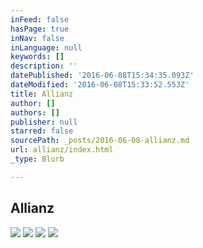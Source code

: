 ```yaml
---
inFeed: false
hasPage: true
inNav: false
inLanguage: null
keywords: []
description: ''
datePublished: '2016-06-08T15:34:35.093Z'
dateModified: '2016-06-08T15:33:52.553Z'
title: Allianz
author: []
authors: []
publisher: null
starred: false
sourcePath: _posts/2016-06-08-allianz.md
url: allianz/index.html
_type: Blurb

---
```

## Allianz
![](https://the-grid-user-content.s3-us-west-2.amazonaws.com/86039bed-16e3-4996-aed0-324f77b219c0.jpg)
![](https://the-grid-user-content.s3-us-west-2.amazonaws.com/9ade5f2d-1ffa-445e-aeaa-6a3f21166efb.jpg)
![](https://the-grid-user-content.s3-us-west-2.amazonaws.com/6c133a51-452d-4145-b0ce-7a02cabd0a05.jpg)
![](https://the-grid-user-content.s3-us-west-2.amazonaws.com/900ddc63-d4ab-4501-9ac2-193a6ebbf3ee.jpg)